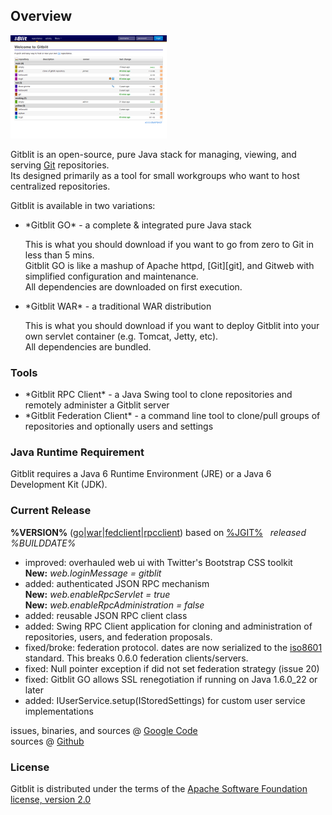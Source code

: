 ## Overview
<a href="screenshots.html" title="Screenshots"><img class="overview" src="thumbs/00.png" alt="Screenshots" /></a>

Gitblit is an open-source, pure Java stack for managing, viewing, and serving [Git][git] repositories.<br/>
Its designed primarily as a tool for small workgroups who want to host centralized repositories.

Gitblit is available in two variations:
<ul class='noBullets'>
<li>*Gitblit GO* - a complete & integrated pure Java stack<p>
    This is what you should download if you want to go from zero to Git in less than 5 mins.<br/>
    Gitblit GO is like a mashup of Apache httpd, [Git][git], and Gitweb with simplified configuration and maintenance.<br/>
    All dependencies are downloaded on first execution.<p>
<li>*Gitblit WAR* - a traditional WAR distribution<p>
    This is what you should download if you want to deploy Gitblit into your own servlet container (e.g. Tomcat, Jetty, etc).<br/>
    All dependencies are bundled.
</ul>

### Tools
<ul class='noBullets'>
<li>*Gitblit RPC Client* - a Java Swing tool to clone repositories and remotely administer a Gitblit server
<li>*Gitblit Federation Client* - a command line tool to clone/pull groups of repositories and optionally users and settings
</ul>

### Java Runtime Requirement

Gitblit requires a Java 6 Runtime Environment (JRE) or a Java 6 Development Kit (JDK).

### Current Release

**%VERSION%** ([go](http://code.google.com/p/gitblit/downloads/detail?name=%GO%)|[war](http://code.google.com/p/gitblit/downloads/detail?name=%WAR%)|[fedclient](http://code.google.com/p/gitblit/downloads/detail?name=%FEDCLIENT%)|[rpcclient](http://code.google.com/p/gitblit/downloads/detail?name=%RPCCLIENT%)) based on [%JGIT%][jgit] &nbsp; *released %BUILDDATE%*

- improved: overhauled web ui with Twitter's Bootstrap CSS toolkit
<br/>**New:** *web.loginMessage = gitblit*
- added: authenticated JSON RPC mechanism 
<br/>**New:** *web.enableRpcServlet = true*
<br/>**New:** *web.enableRpcAdministration = false*
- added: reusable JSON RPC client class
- added: Swing RPC Client application for cloning and administration of repositories, users, and federation proposals.
- fixed/broke: federation protocol.  dates are now serialized to the [iso8601](http://en.wikipedia.org/wiki/ISO_8601) standard.  This breaks 0.6.0 federation clients/servers.
- fixed: Null pointer exception if did not set federation strategy (issue 20)
- fixed: Gitblit GO allows SSL renegotiation if running on Java 1.6.0_22 or later
- added: IUserService.setup(IStoredSettings) for custom user service implementations

issues, binaries, and sources @ [Google Code][googlecode]<br/>
sources @ [Github][gitbltsrc]

### License
Gitblit is distributed under the terms of the [Apache Software Foundation license, version 2.0][apachelicense]

[jgit]: http://eclipse.org/jgit "Eclipse JGit Site"
[git]: http://git-scm.com "Official Git Site"
[gitbltsrc]: http://github.com/gitblit "gitblit git repository"
[googlecode]: http://code.google.com/p/gitblit "gitblit project management"
[apachelicense]: http://www.apache.org/licenses/LICENSE-2.0 "Apache License, Version 2.0"